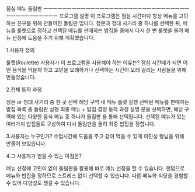 점심 메뉴 돌림판
ㅡㅡㅡㅡㅡㅡㅡㅡㅡㅡㅡㅡㅡㅡㅡㅡㅡㅡㅡㅡㅡㅡㅡㅡㅡㅡㅡㅡㅡㅡㅡㅡㅡㅡㅡㅡㅡㅡㅡㅡㅡㅡ
프로그램 설명
이 프로그램은 점심 시간마다 항상 메뉴를 고민하는 친구를 위해 만들어진 돌림판 입니다.
정문과 청대 사거리 중 하나를 선택한 뒤, 메뉴를 룰렛으로 정하고
선택된 메뉴를 판매하는 밥집들 중에서 다시 한 번 룰렛을 돌려
메뉴 선정에 도움을 주기 위해 계획했습니다.

1.사용자 정의

룰렛(Roulette)
사용자가 이 프로그램을 사용해야 하는 이유는?
점심 시간때가 되면 어떤 음식을 먹을까 하고 고민을 오래하거나 선택하는 시간이 
오래 걸리는 사람들을 위해 만들었습니다.


2.전체 동작 과정

정문 or 청대 사거리 중 한 곳 선택
해당 구역 내 메뉴 룰렛 실행
선택된 메뉴를 판매하는 밥집 목록 중 돌림판 실행
최종 메뉴 + 밥집 결정
동작 과정 설명
문을 선택하면, 해당 구역에 있는 다양한 음식 메뉴 중 하나가 돌림판 을 통해 선택됩니다.
선택된 메뉴가 있는 여러가지 밥집들로 구성하여 다시 돌림판을 돌려 최종 밥집을 정합니다.

3.사용자는 누구인가?
수업시간에 도움을 주고 같이 먹을 수 있게 이민성 형님을 위해 만들어 보았습니다.

4.그 사용자가 얻을 수 있는 이점은?

메뉴 선정에 고민이 없이 돌림판을 활용해 바로 메뉴 선정을 할 수 있습니다.
랜덤으로 메뉴와 밥집을 정하므로 스트레스 없이 선택할 수 있습니다.
다른 메뉴와 식당을 경험할 수 있어 다양성도 챙길 수 있습니다.
